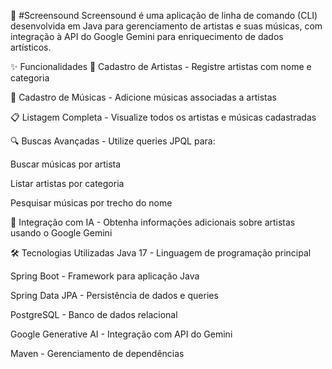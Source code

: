 🎵 #Screensound
Screensound é uma aplicação de linha de comando (CLI) desenvolvida em Java para gerenciamento de artistas e suas músicas, com integração à API do Google Gemini para enriquecimento de dados artísticos.

✨ Funcionalidades
🎤 Cadastro de Artistas - Registre artistas com nome e categoria

🎵 Cadastro de Músicas - Adicione músicas associadas a artistas

📋 Listagem Completa - Visualize todos os artistas e músicas cadastradas

🔍 Buscas Avançadas - Utilize queries JPQL para:

Buscar músicas por artista

Listar artistas por categoria

Pesquisar músicas por trecho do nome

🤖 Integração com IA - Obtenha informações adicionais sobre artistas usando o Google Gemini

🛠️ Tecnologias Utilizadas
Java 17 - Linguagem de programação principal

Spring Boot - Framework para aplicação Java

Spring Data JPA - Persistência de dados e queries

PostgreSQL - Banco de dados relacional

Google Generative AI - Integração com API do Gemini

Maven - Gerenciamento de dependências
